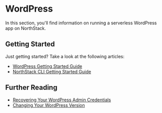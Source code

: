 # WordPress

In this section, you'll find information on running a serverless WordPress app on NorthStack.

## Getting Started

Just getting started? Take a look at the following articles:

* [WordPress Getting Started Guide](/wordpress/getting-started.md)
* [NorthStack CLI Getting Started Guide](/getting-started.md)

## Further Reading

* [Recovering Your WordPress Admin Credentials](/wordpress/recovering-credentials.md)
* [Changing Your WordPress Version](/wordpress/changing-wordpress-version.md)